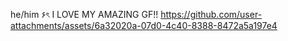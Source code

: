 he/him ۶ৎ
I LOVE MY AMAZING GF!!
https://github.com/user-attachments/assets/6a32020a-07d0-4c40-8388-8472a5a197e4

